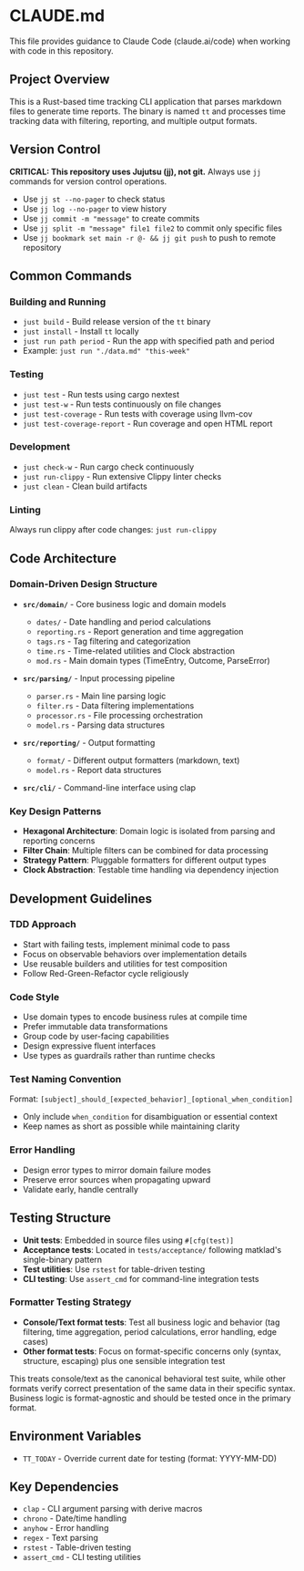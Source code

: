 # CLAUDE.md

This file provides guidance to Claude Code (claude.ai/code) when working with code in this repository.

## Project Overview

This is a Rust-based time tracking CLI application that parses markdown files to generate time reports. The binary is named `tt` and processes time tracking data with filtering, reporting, and multiple output formats.

## Version Control

**CRITICAL: This repository uses Jujutsu (jj), not git.** Always use `jj` commands for version control operations.

- Use `jj st --no-pager` to check status
- Use `jj log --no-pager` to view history
- Use `jj commit -m "message"` to create commits
- Use `jj split -m "message" file1 file2` to commit only specific files
- Use `jj bookmark set main -r @- && jj git push` to push to remote repository

## Common Commands

### Building and Running
- `just build` - Build release version of the `tt` binary
- `just install` - Install `tt` locally
- `just run path period` - Run the app with specified path and period
- Example: `just run "./data.md" "this-week"`

### Testing
- `just test` - Run tests using cargo nextest
- `just test-w` - Run tests continuously on file changes
- `just test-coverage` - Run tests with coverage using llvm-cov
- `just test-coverage-report` - Run coverage and open HTML report

### Development
- `just check-w` - Run cargo check continuously
- `just run-clippy` - Run extensive Clippy linter checks
- `just clean` - Clean build artifacts

### Linting
Always run clippy after code changes: `just run-clippy`

## Code Architecture

### Domain-Driven Design Structure
- **`src/domain/`** - Core business logic and domain models
  - `dates/` - Date handling and period calculations
  - `reporting.rs` - Report generation and time aggregation
  - `tags.rs` - Tag filtering and categorization
  - `time.rs` - Time-related utilities and Clock abstraction
  - `mod.rs` - Main domain types (TimeEntry, Outcome, ParseError)

- **`src/parsing/`** - Input processing pipeline
  - `parser.rs` - Main line parsing logic
  - `filter.rs` - Data filtering implementations
  - `processor.rs` - File processing orchestration
  - `model.rs` - Parsing data structures

- **`src/reporting/`** - Output formatting
  - `format/` - Different output formatters (markdown, text)
  - `model.rs` - Report data structures

- **`src/cli/`** - Command-line interface using clap

### Key Design Patterns
- **Hexagonal Architecture**: Domain logic is isolated from parsing and reporting concerns
- **Filter Chain**: Multiple filters can be combined for data processing
- **Strategy Pattern**: Pluggable formatters for different output types
- **Clock Abstraction**: Testable time handling via dependency injection

## Development Guidelines

### TDD Approach
- Start with failing tests, implement minimal code to pass
- Focus on observable behaviors over implementation details
- Use reusable builders and utilities for test composition
- Follow Red-Green-Refactor cycle religiously

### Code Style
- Use domain types to encode business rules at compile time
- Prefer immutable data transformations
- Group code by user-facing capabilities
- Design expressive fluent interfaces
- Use types as guardrails rather than runtime checks

### Test Naming Convention
Format: `[subject]_should_[expected_behavior]_[optional_when_condition]`
- Only include `when_condition` for disambiguation or essential context
- Keep names as short as possible while maintaining clarity

### Error Handling
- Design error types to mirror domain failure modes
- Preserve error sources when propagating upward
- Validate early, handle centrally

## Testing Structure

- **Unit tests**: Embedded in source files using `#[cfg(test)]`
- **Acceptance tests**: Located in `tests/acceptance/` following matklad's single-binary pattern
- **Test utilities**: Use `rstest` for table-driven testing
- **CLI testing**: Use `assert_cmd` for command-line integration tests

### Formatter Testing Strategy

- **Console/Text format tests**: Test all business logic and behavior (tag filtering, time aggregation, period calculations, error handling, edge cases)
- **Other format tests**: Focus on format-specific concerns only (syntax, structure, escaping) plus one sensible integration test

This treats console/text as the canonical behavioral test suite, while other formats verify correct presentation of the same data in their specific syntax. Business logic is format-agnostic and should be tested once in the primary format.

## Environment Variables
- `TT_TODAY` - Override current date for testing (format: YYYY-MM-DD)

## Key Dependencies
- `clap` - CLI argument parsing with derive macros
- `chrono` - Date/time handling
- `anyhow` - Error handling
- `regex` - Text parsing
- `rstest` - Table-driven testing
- `assert_cmd` - CLI testing utilities
